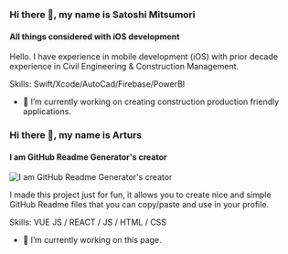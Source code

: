 ### Hi there 👋, my name is Satoshi Mitsumori
#### All things considered with iOS development

Hello. I have experience in mobile development (iOS) with prior decade experience in Civil Engineering & Construction Management. 

Skills: Swift/Xcode/AutoCad/Firebase/PowerBI

- 🔭 I’m currently working on creating construction production friendly applications. 

### Hi there 👋, my name is Arturs
#### I am GitHub Readme Generator's creator
![I am GitHub Readme Generator's creator](https://arturssmirnovs.github.io/github-profile-readme-generator/images/banner.png)

I made this project just for fun, it allows you to create nice and simple GitHub Readme files that you can copy/paste and use in your profile.

Skills: VUE JS / REACT / JS / HTML / CSS

- 🔭 I’m currently working on this page. 









